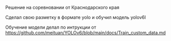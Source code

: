 Решение на соревновании от Краснодарского края

Сделал свою разметку в формате yolo и обучил модель yolov6l


Обучение модели делал по интрукции от https://github.com/meituan/YOLOv6/blob/main/docs/Train_custom_data.md
